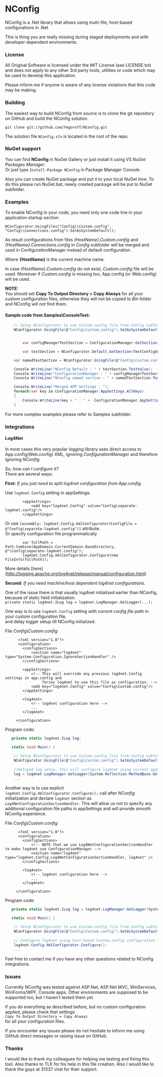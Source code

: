 NConfig
=======
NConfig is a .Net library that allows using multi-file, host-based configurations in .Net

This is thing you are really missing during staged deployments and with developer dependent environments.

### License
All Original Software is licensed under the MIT License (see LICENSE.txt) and does not apply to any other 3rd party tools, utilities or code which may be used to develop this application.

Please inform me if anyone is aware of any license violations that this code may be making.

### Building
The easiest way to build NConfig from source is to clone the git repository on GitHub and build the NConfig solution.

`git clone git://github.com/Yegoroff/NConfig.git`

The solution file `NConfig.sln` is located in the root of the repo.

### NuGet support
You can find **NConfig** in NuGet Gallery or just install it using VS *NuGet Packages Manager*. <br/>
Or just type `Install-Package NConfig` in Package Manager Console.

Also you can create NuGet package and put it to your local NuGet hive.
To do this please run NuGet.bat, newly created package will be put to NuGet subfolder.

### Examples
To enable NConfig in your code, you need only one code line in your application startup section:

`NConfigurator.UsingFiles("Config\\Custom.config", "Config\\Connections.config").SetAsSystemDefault();`

As result configurations from files *{HostName}.Custom.config* and *{HostName}.Connections.config* in *Config* subfolder will be merged and used in ConfigurationManager instead of default configuration.

Where **{HostName}** is the current machine name.

In case *{HostName}.Custom.config* do not exist, *Custom.config* file will be used. Moreover if *Custom.config* is missing too, App.config (or Web.config) will be used.

**NOTE:**<br/> You should set **Copy To Output Directory = Copy Always** for all your custom configuration files, otherwise they will not be copied to *Bin* folder and NConfig will not find them.

#### Sample code from Samples\ConsoleTest:
```csharp
	// Setup NConfigurator to use Custom.config file from Config subfolder.
	NConfigurator.UsingFile(@"Config\Custom.config").SetAsSystemDefault();


        var configManagerTestSection = ConfigurationManager.GetSection("TestConfigSection") as TestConfigSection;

        var testSection = NConfigurator.Default.GetSection<TestConfigSection>();

	var namedTestSection = NConfigurator.UsingFile(@"Config\Custom.config").GetSection<TestConfigSection>("NamedSection");

	Console.WriteLine("NConfig Default : " + testSection.TestValue);
	Console.WriteLine("ConfigurationManager : " + configManagerTestSection.TestValue);
	Console.WriteLine("NConfig named section : " + namedTestSection.TestValue);

	Console.WriteLine("Merged APP Settings : ");
	foreach(var key in ConfigurationManager.AppSettings.AllKeys)
	{
		Console.WriteLine(key + " : " +  ConfigurationManager.AppSettings[key]);
	}
```

For more complex examples please refer to Samples subfolder.

### Integrations

#### Log4Net
 In most cases this very popular logging library uses direct access to App.config(Web.config) XML, 
 ignoring *ConfigurationManager* and therefore ignoring *NConfig*. <br/>
 
 *So, how can I configure it?* <br/>
 There are several ways:
 
 **First:** *If you just need to split log4net configuration from App.config.*
 
Use `log4net.Config` setting in appSettings:
	
```
        <appSettings>
            <add key="log4net.Config" value="Config\separate-log4net.config"/>
        </appSettings>
```

Or use `[assembly: log4net.Config.XmlConfigurator(ConfigFile = @"Config\separate-log4net.config")]` attribute. <br/>
Or specify configuration file programmatically
	
```csahrp	    
        var fullPath = Path.Combine(AppDomain.CurrentDomain.BaseDirectory, @"\Config\separate-log4net.config");
        log4net.Config.XmlConfigurator.Configure(new FileInfo(fullPath));
```
More details [here] (http://logging.apache.org/log4net/release/manual/configuration.html)

 **Second:** *If you need machine/host dependent log4net configurations.*

One of the issue there is that usually log4net initialized earlier than NConfig, because of static field initialization.<br/>
`private static log4net.ILog log = log4net.LogManager.GetLogger(...);`
<br/>

One way is to use `log4net.Config` setting with *current config file path* in your custom configuration file, <br/>
and delay logger setup till NConfig initialized.

File *Config\Custom.config*

```
      <?xml version="1.0"?>
      <configuration>
        <configSections>
            <section name="log4net" type="System.Configuration.IgnoreSectionHandler" />
        </configSections>

        <appSettings>
            <!-- This will override any previous log4net.Config settings in app.config and 
                 forces log4net to use this file as configuration. -->
            <add key="log4net.Config" value="Config\Custom.config"/>
        </appSettings>
        
        <log4net>
            <!-- log4net configuration here -->
            ...
        </log4net>
        
     </configuration>
```

Program code:

```csharp
   private static log4net.ILog log;

   static void Main() {
   
	// Setup NConfigurator to use Custom.config file from Config subfolder.
	NConfigurator.UsingFile(@"Config\Custom.config").SetAsSystemDefault();
	
	//Delayed log setup, this will configure log4net using current appSettings from Custom.config.
	log = log4net.LogManager.GetLogger(System.Reflection.MethodBase.GetCurrentMethod().DeclaringType);
	...
```

Another way is to use explicit `log4net.Config.XmlConfigurator.Configure();` call after *NConfig* initialization and
declare `log4net` section as `Log4NetConfigurationSectionHandler`.
This will allow us not to specify any additional configuration file paths in appSettings and will provide smooth NConfig experience.

File *Config\Custom.config*

```
      <?xml version="1.0"?>
      <configuration>
        <configSections>
            <!-- NOTE that we use Log4NetConfigurationSectionHandler to make log4net use ConfigurationManager -->
            <section name="log4net" type="log4net.Config.Log4NetConfigurationSectionHandler, log4net" />
        </configSections>
        
        <log4net>
            <!-- log4net configuration here -->
            ...
        </log4net>
        
     </configuration>
```
Program code:

```csharp
   private static log4net.ILog log = log4net.LogManager.GetLogger(System.Reflection.MethodBase.GetCurrentMethod().DeclaringType);

   static void Main() {
   
	// Setup NConfigurator to use Custom.config file from Config subfolder.
	NConfigurator.UsingFile(@"Config\Custom.config").SetAsSystemDefault();
	
	// Configure log4net using host-based Custom.config configuration file.
	log4net.Config.XmlConfigurator.Configure();
	...
```


Feel free to contact me if you have any other questions related to NConfig integrations.


### Issues
Currently NConfig was tested against ASP.Net, ASP.Net MVC, WinServices, WinForms/WPF, Console apps.
Other environments are supposed to be supported too, but I haven't tested them yet.

If you do everything as described before, but no custom configuration applied, 
please check that settings <br/> 
`Copy To Output Directory = Copy Always` <br/>
for all your configuration files.

If you encounter any issues please do not hesitate to inform me using GitHub direct messages or raising issue on GitHub.

### Thanks
I would like to thank my colleagues for helping me testing and fixing this tool. Also thanks to TLK for his help in this file creation.
Also I would like to thank the guys at 31337 chat for their support.
